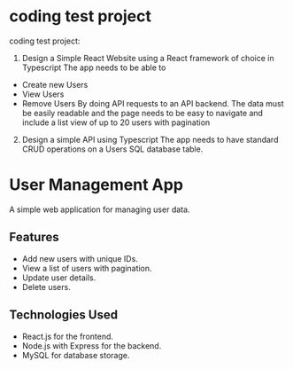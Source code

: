 #  coding test project

 coding test project:

1. Design a Simple React Website using a React framework of choice in Typescript
The app needs to be able to
- Create new Users
- View Users
- Remove Users
By doing API requests to an API backend.
The data must be easily readable and the page needs to be easy to navigate and include a
list view of up to 20 users with pagination

2. Design a simple API using Typescript
The app needs to have standard CRUD operations on a Users SQL database table.

# User Management App

A simple web application for managing user data.

## Features

- Add new users with unique IDs.
- View a list of users with pagination.
- Update user details.
- Delete users.

## Technologies Used

- React.js for the frontend.
- Node.js with Express for the backend.
- MySQL for database storage.
